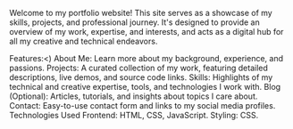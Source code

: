 Welcome to my portfolio website! This site serves as a showcase of my skills, projects, and professional journey. It's designed to provide an overview of my work, expertise, and interests, and acts as a digital hub for all my creative and technical endeavors.

Features:<)
About Me: Learn more about my background, experience, and passions.
Projects: A curated collection of my work, featuring detailed descriptions, live demos, and source code links.
Skills: Highlights of my technical and creative expertise, tools, and technologies I work with.
Blog (Optional): Articles, tutorials, and insights about topics I care about.
Contact: Easy-to-use contact form and links to my social media profiles.
Technologies Used
Frontend: HTML, CSS, JavaScript.
Styling: CSS.

